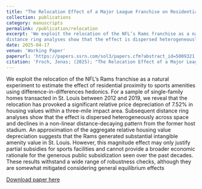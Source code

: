 ```yaml
---
title: "The Relocation Effect of a Major League Franchise on Residential Property Values"
collection: publications
category: manuscripts
permalink: /publication/relocation
excerpt: 'We exploit the relocation of the NFL’s Rams franchise as a natural experiment to estimate the effect of residential proximity to sports amenities using difference-in-differences hedonics. For a sample of single-family homes transacted in St. Louis between 2012 and 2019, we reveal that the relocation has provoked a significant relative price depreciation of 7.52% in housing values within a three-mile impact area. Subsequent
distance ring analyses show that the effect is dispersed heterogeneously across space and declines in a non-linear distance-decaying pattern from the former host stadium. An approximation of the aggregate relative housing value depreciation suggests that the Rams generated substantial intangible amenity value in St. Louis. However, this magnitude effect may only justify partial subsidies for sports facilities and cannot provide a broader economic rationale for the generous public subsidization seen over the past decades. These results withstand a wide range of robustness checks, although they are somewhat mitigated considering general equilibrium effects'
date: 2025-04-17
venue: 'Working Paper'
paperurl: 'https://papers.ssrn.com/sol3/papers.cfm?abstract_id=5009321'
citation: 'Froch, Jonas; (2025); "The Relocation Effect of a Major League Franchise on Residential Property Values"; Working Paper'
---
```


We exploit the relocation of the NFL’s Rams franchise as a natural experiment to estimate the effect of residential proximity to sports amenities using difference-in-differences hedonics. For a sample of single-family homes transacted in St. Louis between 2012 and 2019, we reveal that the relocation has provoked a significant relative price depreciation of 7.52% in housing values within a three-mile impact area. Subsequent
distance ring analyses show that the effect is dispersed heterogeneously across space and declines in a non-linear distance-decaying pattern from the former host stadium. An approximation of the aggregate relative housing value depreciation suggests that the Rams generated substantial intangible amenity value in St. Louis. However, this magnitude effect may only justify partial subsidies for sports facilities and cannot provide a broader economic rationale for the generous public subsidization seen over the past decades. These results withstand a wide range of robustness checks, although they are somewhat mitigated considering general equilibrium effects

[Download paper here](https://papers.ssrn.com/sol3/papers.cfm?abstract_id=5009321)

